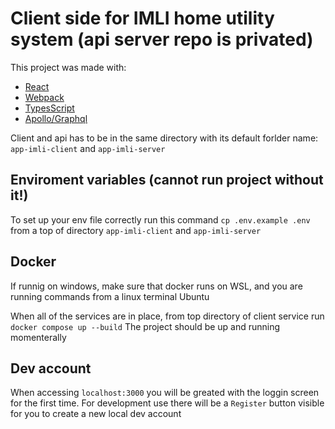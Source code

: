 # Client side for IMLI home utility system (api server repo is privated)

This project was made with:

* [React](https://react.dev/)
* [Webpack](https://webpack.js.org/)
* [TypesScript](https://github.com/microsoft/TypeScript)
* [Apollo/Graphql](https://www.apollographql.com/)

Client and api has to be in the same directory with its default forlder name: `app-imli-client` and `app-imli-server`

## Enviroment variables (cannot run project without it!)
To set up your env file correctly run this command `cp .env.example .env` from a top of directory `app-imli-client` and `app-imli-server`

## Docker
If runnig on windows, make sure that docker runs on WSL, and you are running commands from a linux terminal Ubuntu

When all of the services are in place, from top directory of client service run `docker compose up --build`
The project should be up and running momenterally

## Dev account
When accessing `localhost:3000` you will be greated with the loggin screen for the first time.
For development use there will be a `Register` button visible for you to create a new local dev account
